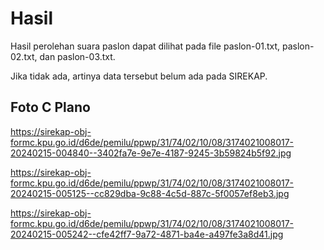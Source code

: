 # Hasil

Hasil perolehan suara paslon dapat dilihat pada file paslon-01.txt, paslon-02.txt, dan paslon-03.txt.

Jika tidak ada, artinya data tersebut belum ada pada SIREKAP.

## Foto C Plano

https://sirekap-obj-formc.kpu.go.id/d6de/pemilu/ppwp/31/74/02/10/08/3174021008017-20240215-004840--3402fa7e-9e7e-4187-9245-3b59824b5f92.jpg

https://sirekap-obj-formc.kpu.go.id/d6de/pemilu/ppwp/31/74/02/10/08/3174021008017-20240215-005125--cc829dba-9c88-4c5d-887c-5f0057ef8eb3.jpg

https://sirekap-obj-formc.kpu.go.id/d6de/pemilu/ppwp/31/74/02/10/08/3174021008017-20240215-005242--cfe42ff7-9a72-4871-ba4e-a497fe3a8d41.jpg
